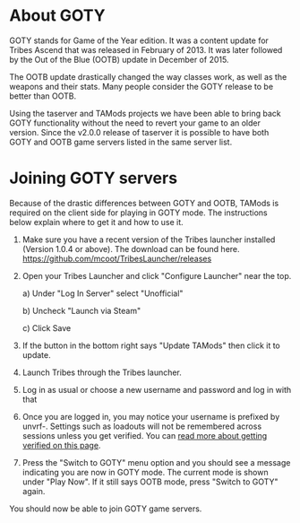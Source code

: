 # About GOTY

GOTY stands for Game of the Year edition. It was a content update for Tribes Ascend that was 
released in February of 2013. It was later followed by the Out of the Blue (OOTB) update in
December of 2015.

The OOTB update drastically changed the way classes work, as well as the weapons and their stats.
Many people consider the GOTY release to be better than OOTB.

Using the taserver and TAMods projects we have been able to bring back GOTY functionality
without the need to revert your game to an older version. Since the v2.0.0 release of taserver
it is possible to have both GOTY and OOTB game servers listed in the same server list.

# Joining GOTY servers

Because of the drastic differences between GOTY and OOTB, TAMods is required on the client side
for playing in GOTY mode. The instructions below explain where to get it and how to use it.

1) Make sure you have a recent version of the Tribes launcher installed (Version 1.0.4 or above).
   The download can be found here. https://github.com/mcoot/TribesLauncher/releases

2) Open your Tribes Launcher and click "Configure Launcher" near the top. 

    a) Under "Log In Server" select "Unofficial"

    b) Uncheck "Launch via Steam"
    
    c) Click Save
    
3) If the button in the bottom right says "Update TAMods" then click it to update.

4) Launch Tribes through the Tribes launcher.

5) Log in as usual or choose a new username and password and log in with that

6) Once you are logged in, you may notice your username is prefixed by unvrf-.
   Settings such as loadouts will not be remembered across sessions unless you get verified.
   You can [read more about getting verified on this page](/docs/user_manual/getting_verified.md).

7) Press the "Switch to GOTY" menu option and you should see a message indicating you are 
   now in GOTY mode. The current mode is shown under "Play Now". If it still says OOTB mode,
   press "Switch to GOTY" again.
   
You should now be able to join GOTY game servers.
